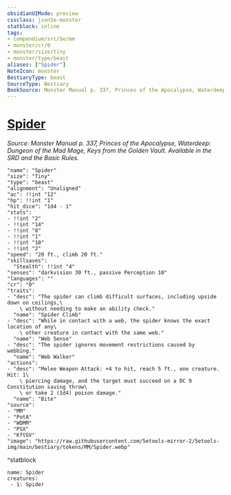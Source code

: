 ```yaml
---
obsidianUIMode: preview
cssclass: json5e-monster
statblock: inline
tags:
- compendium/src/5e/mm
- monster/cr/0
- monster/size/tiny
- monster/type/beast
aliases: ["Spider"]
NoteIcon: monster
BestiaryType: beast
SourceType: Bestiary
BookSource: Monster Manual p. 337, Princes of the Apocalypse, Waterdeep: Dungeon of the Mad Mage, Keys from the Golden Vault. Available in the SRD and the Basic Rules.
---
```

# [Spider](2-Mechanics\CLI\bestiary\beast/spider.md)
*Source: Monster Manual p. 337, Princes of the Apocalypse, Waterdeep: Dungeon of the Mad Mage, Keys from the Golden Vault. Available in the SRD and the Basic Rules.*  

```statblock
"name": "Spider"
"size": "Tiny"
"type": "beast"
"alignment": "Unaligned"
"ac": !!int "12"
"hp": !!int "1"
"hit_dice": "1d4 - 1"
"stats":
- !!int "2"
- !!int "14"
- !!int "8"
- !!int "1"
- !!int "10"
- !!int "2"
"speed": "20 ft., climb 20 ft."
"skillsaves":
  "Stealth": !!int "4"
"senses": "darkvision 30 ft., passive Perception 10"
"languages": ""
"cr": "0"
"traits":
- "desc": "The spider can climb difficult surfaces, including upside down on ceilings,\
    \ without needing to make an ability check."
  "name": "Spider Climb"
- "desc": "While in contact with a web, the spider knows the exact location of any\
    \ other creature in contact with the same web."
  "name": "Web Sense"
- "desc": "The spider ignores movement restrictions caused by webbing."
  "name": "Web Walker"
"actions":
- "desc": "Melee Weapon Attack: +4 to hit, reach 5 ft., one creature. Hit: 1\
    \ piercing damage, and the target must succeed on a DC 9 Constitution saving throw\
    \ or take 2 (1d4) poison damage."
  "name": "Bite"
"source":
- "MM"
- "PotA"
- "WDMM"
- "PSX"
- "KftGV"
"image": "https://raw.githubusercontent.com/5etools-mirror-2/5etools-img/main/bestiary/tokens/MM/Spider.webp"
```
^statblock

```encounter-table
name: Spider
creatures:
 - 1: Spider
```